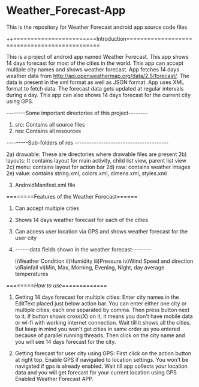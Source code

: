 # Weather_Forecast-App
This is the repository for Weather Forecast android app source code files

++========================Introduction==============================================

 This is a project of android app named Weather Forecast. This app shows 14 days forecast
 for most of the cities in the world. This app can accept multiple city names and shows 
 weather forecast. App fetches 14 days weather data from 
 http://api.openweathermap.org/data/2.5/forecast/. The data is present in the xml format 
 as well as JSON format. App uses XML format to fetch data. The forecast data gets updated 
 at regular intervals during a day. This app can also shows 14 days forecast for the current 
 city using GPS.


--------Some important directories of this project--------

1) src: Contains all source files
2) res: Contains all resources 

---------Sub-folders of res ---------------------------------------    

2a) drawable: These are directories where drawable files are present
2b) layouts:  It contains layout for main activity, child list view, parent list view
2c) menu:     contains layout for action bar
2d) raw:      contains weather images
2e) value:    contains string.xml, colors.xml, dimens.xml, styles.xml

3) AndroidManifest.xml file

========Features of the Weather Forecast======

1) Can accept multiple cities
2) Shows 14 days weather forecast for each of the cities
3) Can access user location via GPS and shows weather forecast for the user city

4) ------data fields shown in the weather forecast--------
	
	i)Weather Condition
	ii)Humidity
	iii)Pressure
	iv)Wind Speed and direction
	v)Rainfall
	vi)Min, Max, Morning, Evening, Night, day average temperatures


*========How to use=============*

1) Getting 14 days forecast for multiple cities:
   Enter city names in the EditText placed just below action bar. You can enter either 
   one city or multiple cities, each one separated by comma. Then press button next to it.
   If button shows cross(X) on it, it means you don't have mobile data or wi-fi with working 
   internet connection. Wait till it shows all the cities. But keep in mind you won't 
   get cities in same order as you entered because of parallel running threads. Then 
   click on the city name and you will see 14 days forecast for the city.

2) Getting forecast for user city using GPS: 
   First click on the action button at right top. Enable GPS if navigated to location settings. 
   You won't be navigated if gps is already enabled.  Wait till app collects your location 
   data and you will get forecast for your current location using GPS Enabled Weather Forecast APP. 


